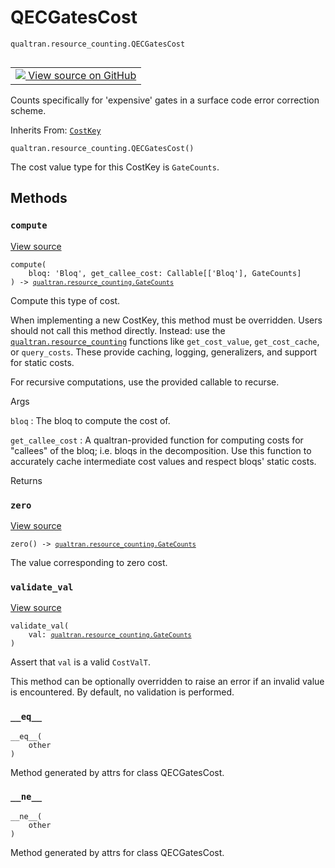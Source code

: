 # QECGatesCost
`qualtran.resource_counting.QECGatesCost`


<table class="tfo-notebook-buttons tfo-api nocontent" align="left">
<td>
  <a target="_blank" href="https://github.com/quantumlib/Qualtran/blob/main/qualtran/resource_counting/_bloq_counts.py#L238-L305">
    <img src="https://www.tensorflow.org/images/GitHub-Mark-32px.png" />
    View source on GitHub
  </a>
</td>
</table>



Counts specifically for 'expensive' gates in a surface code error correction scheme.

Inherits From: [`CostKey`](../../qualtran/resource_counting/CostKey.md)

<pre class="devsite-click-to-copy prettyprint lang-py tfo-signature-link">
<code>qualtran.resource_counting.QECGatesCost()
</code></pre>



<!-- Placeholder for "Used in" -->

The cost value type for this CostKey is `GateCounts`.

## Methods

<h3 id="compute"><code>compute</code></h3>

<a target="_blank" class="external" href="https://github.com/quantumlib/Qualtran/blob/main/qualtran/resource_counting/_bloq_counts.py#L245-L295">View source</a>

<pre class="devsite-click-to-copy prettyprint lang-py tfo-signature-link">
<code>compute(
    bloq: 'Bloq', get_callee_cost: Callable[['Bloq'], GateCounts]
) -> <a href="../../qualtran/resource_counting/GateCounts.html"><code>qualtran.resource_counting.GateCounts</code></a>
</code></pre>

Compute this type of cost.

When implementing a new CostKey, this method must be overridden.
Users should not call this method directly. Instead: use the <a href="../../qualtran/resource_counting.html"><code>qualtran.resource_counting</code></a>
functions like `get_cost_value`, `get_cost_cache`, or `query_costs`. These provide
caching, logging, generalizers, and support for static costs.

For recursive computations, use the provided callable to recurse.

Args

`bloq`
: The bloq to compute the cost of.

`get_callee_cost`
: A qualtran-provided function for computing costs for "callees"
  of the bloq; i.e. bloqs in the decomposition. Use this function to accurately
  cache intermediate cost values and respect bloqs' static costs.




Returns




<h3 id="zero"><code>zero</code></h3>

<a target="_blank" class="external" href="https://github.com/quantumlib/Qualtran/blob/main/qualtran/resource_counting/_bloq_counts.py#L297-L298">View source</a>

<pre class="devsite-click-to-copy prettyprint lang-py tfo-signature-link">
<code>zero() -> <a href="../../qualtran/resource_counting/GateCounts.html"><code>qualtran.resource_counting.GateCounts</code></a>
</code></pre>

The value corresponding to zero cost.


<h3 id="validate_val"><code>validate_val</code></h3>

<a target="_blank" class="external" href="https://github.com/quantumlib/Qualtran/blob/main/qualtran/resource_counting/_bloq_counts.py#L300-L302">View source</a>

<pre class="devsite-click-to-copy prettyprint lang-py tfo-signature-link">
<code>validate_val(
    val: <a href="../../qualtran/resource_counting/GateCounts.html"><code>qualtran.resource_counting.GateCounts</code></a>
)
</code></pre>

Assert that `val` is a valid `CostValT`.

This method can be optionally overridden to raise an error if an invalid value
is encountered. By default, no validation is performed.

<h3 id="__eq__"><code>__eq__</code></h3>

<pre class="devsite-click-to-copy prettyprint lang-py tfo-signature-link">
<code>__eq__(
    other
)
</code></pre>

Method generated by attrs for class QECGatesCost.


<h3 id="__ne__"><code>__ne__</code></h3>

<pre class="devsite-click-to-copy prettyprint lang-py tfo-signature-link">
<code>__ne__(
    other
)
</code></pre>

Method generated by attrs for class QECGatesCost.




